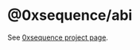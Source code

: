 @0xsequence/abi
===============

See [0xsequence project page](https://github.com/0xsequence/sequence.js).
